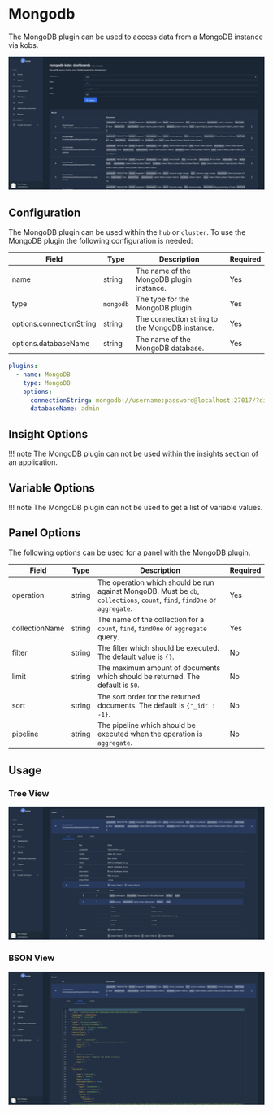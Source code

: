 # Mongodb

The MongoDB plugin can be used to access data from a MongoDB instance via kobs.

![Overview](assets/mongodb-overview.png)

## Configuration

The MongoDB plugin can be used within the `hub` or `cluster`. To use the MongoDB plugin the following configuration is needed:

| Field | Type | Description | Required |
| ----- | ---- | ----------- | -------- |
| name | string | The name of the MongoDB plugin instance. | Yes |
| type | `mongodb` | The type for the MongoDB plugin. | Yes |
| options.connectionString | string | The connection string to the MongoDB instance. | Yes |
| options.databaseName | string | The name of the MongoDB database. | Yes |

```yaml
plugins:
  - name: MongoDB
    type: MongoDB
    options:
      connectionString: mongodb://username:password@localhost:27017/?directconnection=true
      databaseName: admin
```

## Insight Options

!!! note
    The MongoDB plugin can not be used within the insights section of an application.

## Variable Options

!!! note
    The MongoDB plugin can not be used to get a list of variable values.

## Panel Options

The following options can be used for a panel with the MongoDB plugin:

| Field | Type | Description | Required |
| ----- | ---- | ----------- | -------- |
| operation | string | The operation which should be run against MongoDB. Must be `db`, `collections`, `count`, `find`, `findOne` or `aggregate`. | Yes |
| collectionName | string | The name of the collection for a `count`, `find`, `findOne` or `aggregate` query. | Yes |
| filter | string | The filter which should be executed. The default value is `{}`. | No |
| limit | string | The maximum amount of documents which should be returned. The default is `50`. | No |
| sort | string | The sort order for the returned documents. The default is `{"_id" : -1}`. | No |
| pipeline | string | The pipeline which should be executed when the operation is `aggregate`. | No |

## Usage

### Tree View

![Tree](assets/mongodb-tree.png)

### BSON View

![BSON](assets/mongodb-bson.png)
